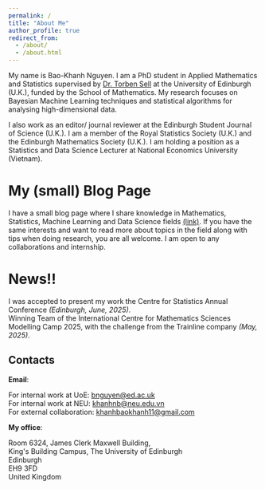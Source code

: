```yaml
---
permalink: /
title: "About Me"
author_profile: true
redirect_from: 
  - /about/
  - /about.html
---
```


My name is Bao-Khanh Nguyen. I am a PhD student in Applied Mathematics and Statistics supervised by [Dr. Torben Sell](https://webhomes.maths.ed.ac.uk/~tsell/) at the University of Edinburgh (U.K.), funded by the School of Mathematics. My research focuses on Bayesian Machine Learning techniques and statistical algorithms for analysing high-dimensional data. 

I also work as an editor/ journal reviewer at the Edinburgh Student Journal of Science (U.K.).  I am a member of the Royal Statistics Society (U.K.) and the Edinburgh Mathematics Society (U.K.). I am holding a position as a Statistics and Data Science Lecturer at National Economics University (Vietnam).  

My (small) Blog Page
======
I have a small blog page where I share knowledge in Mathematics, Statistics, Machine Learning and Data Science fields [(link)](https://sites.google.com/view/msdsimpact/about). If you have the same interests and want to read more about topics in the field along with tips when doing research, you are all welcome. I am open to any collaborations and internship.

News!!
======
I was accepted to present my work the Centre for Statistics Annual Conference *(Edinburgh, June, 2025)*.  
Winning Team of the International Centre for Mathematics Sciences Modelling Camp 2025, with the challenge from the Trainline company *(May, 2025)*.

Contacts
------
**Email**: 

For internal work at UoE: bnguyen@ed.ac.uk  
For internal work at NEU: khanhnb@neu.edu.vn  
For external collaboration: khanhbaokhanh11@gmail.com

**My office**: 

Room 6324, James Clerk Maxwell Building,  
King's Building Campus, The University of Edinburgh  
Edinburgh  
EH9 3FD  
United Kingdom

